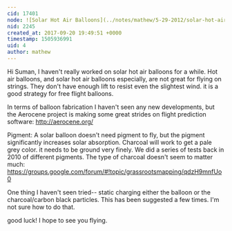 ```yaml
---
cid: 17401
node: ![Solar Hot Air Balloons](../notes/mathew/5-29-2012/solar-hot-air-balloons)
nid: 2245
created_at: 2017-09-20 19:49:51 +0000
timestamp: 1505936991
uid: 4
author: mathew
---
```


Hi Suman,
I haven't really worked on solar hot air balloons for a while. Hot air balloons, and solar hot air balloons especially, are not great for flying on strings. They don't have enough lift to resist even the slightest wind.  it is a good strategy for free flight balloons. 

In terms of balloon fabrication I haven't seen any new developments, but the Aerocene project is making some great strides on flight prediction software:
http://aerocene.org/

Pigment:
A solar balloon doesn't need pigment to fly, but the pigment significantly increases solar absorption.  Charcoal will work to get a pale grey color. it needs to be ground very finely.  We did a series of tests back in 2010 of different pigments. The type of charcoal doesn't seem to matter much:
https://groups.google.com/forum/#!topic/grassrootsmapping/qdzH9mnfUo0

One thing I haven't seen tried-- static charging either the balloon or the charcoal/carbon black particles. This has been suggested a few times. I'm not sure how to do that.

good luck! I hope to see you flying.

